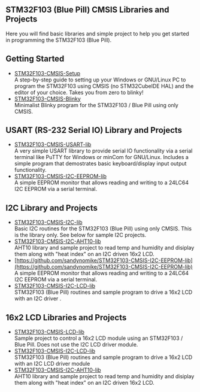 ## STM32F103 (Blue Pill) CMSIS Libraries and Projects
Here you will find basic libraries and simple project to help you get started in programming the STM32F103 (Blue Pill).<br>

## Getting Started
+ [STM32F103-CMSIS-Setup](https://github.com/sandynomike/STM32F103-CMSIS-Setup)<br>
A step-by-step guide to setting up your Windows or GNU/Linux PC to program the STM32F103 using CMSIS (no STM32CubeIDE HAL) and the editor of your choice. Takes you from zero to blinky!
+ [STM32F103-CMSIS-Blinky](https://github.com/sandynomike/STM32F103-CMSIS-Blinky)<br>
Minimalist Blinky program for the STM32F103 / Blue Pill using only CMSIS.

## USART (RS-232 Serial IO) Library and Projects
+ [STM32F103-CMSIS-USART-lib](https://github.com/sandynomike/STM32F103-CMSIS-USART-lib)<br>
A very simple USART library to provide serial IO functionality via a serial terminal like PuTTY for Windows or minCom for GNU/Linux. Includes a simple program that demostrates basic keyboard/display input output functionality.<br>
+ [STM32F103-CMSIS-I2C-EEPROM-lib](https://github.com/sandynomike/STM32F103-CMSIS-I2C-EEPROM-lib)<br>
A simple EEPROM monitor that allows reading and writing to a 24LC64 I2C EEPROM via a serial terminal.

## I2C Library and Projects
+ [STM32F103-CMSIS-I2C-lib](https://github.com/sandynomike/STM32F103-CMSIS-I2C-lib)<br>
Basic I2C routines for the STM32F103 (Blue Pill) using only CMSIS. This is the library only. See below for sample I2C projects.
+ [STM32F103-CMSIS-I2C-AHT10-lib](https://github.com/sandynomike/STM32F103-CMSIS-I2C-AHT10-lib)<br>
AHT10 library and sample project to read temp and humidity and disiplay them along with "heat index" on an I2C driven 16x2 LCD.
+ [https://github.com/sandynomike/STM32F103-CMSIS-I2C-EEPROM-lib](https://github.com/sandynomike/STM32F103-CMSIS-I2C-EEPROM-lib)<br>
A simple EEPROM monitor that allows reading and writing to a 24LC64 I2C EEPROM via a serial terminal.
+ [STM32F103-CMSIS-I2C-LCD-lib](https://github.com/sandynomike/STM32F103-CMSIS-I2C-LCD-lib)<br>
STM32F103 (Blue Pill) routines and sample program to drive a 16x2 LCD with an I2C driver .

## 16x2 LCD Libraries and Projects
+ [STM32F103-CMSIS-LCD-lib](https://github.com/sandynomike/STM32F103-CMSIS-LCD-lib)<br>
Sample project to control a 16x2 LCD module using an STM32F103 / Blue Pill. Does not use the I2C LCD driver module.
+ [STM32F103-CMSIS-I2C-LCD-lib](https://github.com/sandynomike/STM32F103-CMSIS-I2C-LCD-lib)<br>
STM32F103 (Blue Pill) routines and sample program to drive a 16x2 LCD with an I2C LCD driver module
+ [STM32F103-CMSIS-I2C-AHT10-lib](https://github.com/sandynomike/STM32F103-CMSIS-I2C-AHT10-lib)<br>
AHT10 library and sample project to read temp and humidity and disiplay them along with "heat index" on an I2C driven 16x2 LCD.

